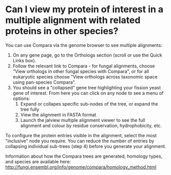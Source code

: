 # Can I view my protein of interest in a multiple alignment with related proteins in other species?
<!-- pombase_categories: Orthology,Tools and resources -->

You can use Compara via the genome browser to see multiple alignments:

1.  On any gene page, go to the Orthologs section (scroll or use the
    Quick Links box).
2.  Follow the relevant link to Compara - for fungal alignments, choose
    "View orthologs in other fungal species with Compara", or for all
    eukaryotic species choose "View orthologs across taxonomic space
    using pan-species Compara".
3.  You should see a "collapsed" gene tree highlighting your fission
    yeast gene of interest. From here you can click on any node to see a
    menu of options:
    1.  Expand or collapes specific sub-nodes of the tree, or expand the
        tree fully
    2.  View the alignment in FASTA format
    3.  Launch the jalview multiple alignment viewer to see the full
        alignment and colour by residue conservation, hydrophobicity,
        etc.

To configure the protein entries visible in the alignment, select the
most "inclusive" node you require. You can reduce the number of entries
by collapsing individual sub-trees (step 4) before you generate your
alignment.

Information about how the Compara trees are generated, homology types,
and species are available here:
<http://fungi.ensembl.org/info/genome/compara/homology_method.html>

